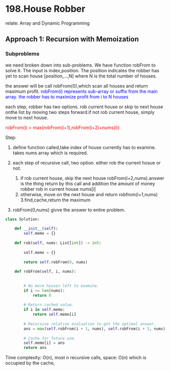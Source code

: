 
# 198.House Robber

relate: Array and Dynamic Programming

## Approach 1: Recursion with Memoization

### Subproblems

we need broken down into sub-problems.
We have function robFrom to solve it. The input is index,position. The position indicates the robber has yet to scan house [position,...,N] where N is the total number of houses.

the answer will be call robFrom(0),which scan all houses and return maximum profit. <font color = Blue> robFrom(i) represents sub-array or suffix from the main array. the robber has to maximize profit from i to N houses</font>

each step, robber has two options. rob current house or skip to next house onthe list by moving two steps forward.if not rob current house, simply move to next house.

<font color =Red> robFrom(i) = max(robFrom(i+1),robFrom(i+2)+nums(i))</font>

Step:

1. define function called,take index of house currently has to examine. takes nums array which is required.
2. each step of recursive call, two option. either rob the current hosue or not.
   1. if rob current house, skip the next house robFrom(i+2,nums).answer is the thing return by this call and addition the amount of money robber rob in current house nums[i]
   2. otherwise, move on the next house and return robfrom(i+1,nums)
3.find,cache,return the maximum

4. robFrom(0,nums) givve the answer to entire problem.

```python
class Solution:
    
    def __init__(self):
        self.memo = {}
    
    def rob(self, nums: List[int]) -> int:
        
        self.memo = {}
        
        return self.robFrom(0, nums)
    
    def robFrom(self, i, nums):
        
        
        # No more houses left to examine.
        if i >= len(nums):
            return 0
        
        # Return cached value.
        if i in self.memo:
            return self.memo[i]
        
        # Recursive relation evaluation to get the optimal answer.
        ans = max(self.robFrom(i + 1, nums), self.robFrom(i + 2, nums) + nums[i])
        
        # Cache for future use.
        self.memo[i] = ans
        return ans
```

Time complexity: O(n), most n recursive calls,
space: O(n) which is occupied by the cache,

